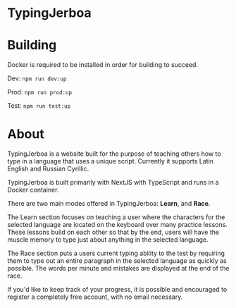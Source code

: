 # TypingJerboa

# Building

Docker is required to be installed in order for building to succeed.

Dev: ``npm run dev:up``

Prod: ``npm run prod:up``

Test: ``npm run test:up``

# About

TypingJerboa is a website built for the purpose of teaching others how to type in a language that uses a unique script. Currently it supports Latin English and Russian Cyrillic.

TypingJerboa is built primarily with NextJS with TypeScript and runs in a Docker container.

There are two main modes offered in TypingJerboa: **Learn**, and **Race**.

The Learn section focuses on teaching a user where the characters for the selected language are located on the keyboard over many practice lessons. These lessons build on each other so that by the end, users will have the muscle memory to type just about anything in the selected language.

The Race section puts a users current typing ability to the test by requiring them to type out an entire paragraph in the selected language as quickly as possible. The words per minute and mistakes are displayed at the end of the race.

If you&apos;d like to keep track of your progress, it is possible and encouraged to register a completely free account, with no email necessary.
